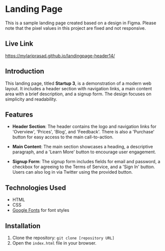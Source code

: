 # Landing Page

This is a sample landing page created based on a design in Figma. Please note that the pixel values in this project are fixed and not responsive.

## Live Link

https://mylariprasad.github.io/landingpage-header14/

## Introduction

This landing page, titled **Startup 3**, is a demonstration of a modern web layout. It includes a header section with navigation links, a main content area with a brief description, and a signup form. The design focuses on simplicity and readability.

## Features

- **Header Section**: The header contains the logo and navigation links for 'Overview', 'Prices', 'Blog', and 'Feedback'. There is also a 'Purchase' button for easy access to the main call-to-action.

- **Main Content**: The main section showcases a heading, a descriptive paragraph, and a 'Learn More' button to encourage user engagement.

- **Signup Form**: The signup form includes fields for email and password, a checkbox for agreeing to the Terms of Service, and a 'Sign In' button. Users can also log in via Twitter using the provided button.

## Technologies Used

- HTML
- CSS
- [Google Fonts](https://fonts.google.com/) for font styles

## Installation

1. Clone the repository: `git clone [repository URL]`
2. Open the `index.html` file in your browser.


